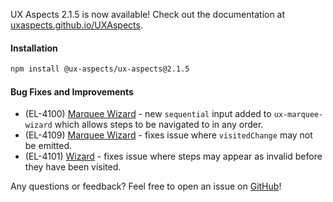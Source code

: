 UX Aspects 2.1.5 is now available! Check out the documentation at [uxaspects.github.io/UXAspects](https://uxaspects.github.io/UXAspects).

#### Installation
```bash
npm install @ux-aspects/ux-aspects@2.1.5
```

#### Bug Fixes and Improvements
* (EL-4100) [Marquee Wizard](https://uxaspects.github.io/UXAspects/#/components/wizard#marquee-wizard) - new `sequential` input added to `ux-marquee-wizard` which allows steps to be navigated to in any order.
* (EL-4109) [Marquee Wizard](https://uxaspects.github.io/UXAspects/#/components/wizard#marquee-wizard) - fixes issue where `visitedChange` may not be emitted.
* (EL-4101) [Wizard](https://uxaspects.github.io/UXAspects/#/components/wizard#wizard) - fixes issue where steps may appear as invalid before they have been visited.

Any questions or feedback? Feel free to open an issue on [GitHub](https://github.com/UXAspects/UXAspects/issues)!
